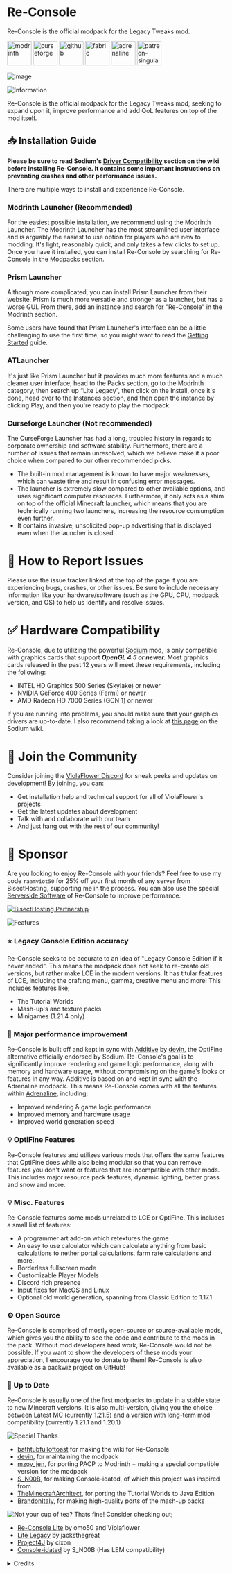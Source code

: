 # Re-Console
Re-Console is the official modpack for the Legacy Tweaks mod.

[<img alt="modrinth" height="56" src="https://cdn.jsdelivr.net/npm/@intergrav/devins-badges@3/assets/cozy/available/modrinth_vector.svg">](https://modrinth.com/modpack/legacy-minecraft) [<img alt="curseforge" height="56" src="https://cdn.jsdelivr.net/npm/@intergrav/devins-badges@3/assets/cozy/available/curseforge_vector.svg">](https://legacy.curseforge.com/minecraft/modpacks/re-console)
[<img alt="github" height="56" src="https://cdn.jsdelivr.net/npm/@intergrav/devins-badges@3/assets/cozy/available/github_vector.svg">](https://github.com/Legacy-Union/Re-Console/releases) [<img alt="fabric" height="56" src="https://cdn.jsdelivr.net/npm/@intergrav/devins-badges@3/assets/cozy/supported/fabric_vector.svg">](https://fabricmc.net/) [<img alt="adrenaline" height="56" src="https://cdn.jsdelivr.net/npm/@intergrav/devins-badges@3/assets/cozy/built-with/adrenaline_vector.svg">](https://modrinth.com/modpack/adrenaline) [<img alt="patreon-singular" height="56" src="https://cdn.jsdelivr.net/npm/@intergrav/devins-badges@3/assets/cozy/donate/patreon-singular_vector.svg">](https://www.patreon.com/ViolaFlower)

![image](https://github.com/user-attachments/assets/649da799-9091-4ac4-b414-ed6e2c2b94be)

![Information](https://cdn.modrinth.com/data/cached_images/e25570e1d156c711baad158a5565061b157a94e9.webp)

Re-Console is the official modpack for the Legacy Tweaks mod, seeking to expand upon it, improve performance and add QoL features on top of the mod itself.



## 📥 Installation Guide


**Please be sure to read Sodium's [Driver Compatibility](https://github.com/CaffeineMC/sodium-fabric/wiki/Driver-Compatibility) section on the wiki before installing Re-Console. It contains some important instructions on preventing crashes and other performance issues.**


There are multiple ways to install and experience Re-Console.

### Modrinth Launcher (Recommended)
For the easiest possible installation, we recommend using the Modrinth Launcher. The Modrinth Launcher has the most streamlined user interface and is arguably the easiest to use option for players who are new to modding. It's light, reasonably quick, and only takes a few clicks to set up. Once you have it installed, you can install Re-Console by searching for Re-Console in the Modpacks section.

### Prism Launcher
Although more complicated, you can install Prism Launcher from their website. Prism is much more versatile and stronger as a launcher, but has a worse GUI. From there, add an instance and search for "Re-Console" in the Modrinth section.

Some users have found that Prism Launcher's interface can be a little challenging to use the first time, so you might want to read the [Getting Started](https://prismlauncher.org/wiki/getting-started/) guide.

### ATLauncher
It's just like Prism Launcher but it provides much more features and a much cleaner user interface, head to the Packs section, go to the Modrinth category, then search up “Lite Legacy”, then click on the Install, once it's done, head over to the Instances section, and then open the instance by clicking Play, and then you're ready to play the modpack.

### Curseforge Launcher (Not recommended)
The CurseForge Launcher has had a long, troubled history in regards to corporate ownership and software stability. Furthermore, there are a number of issues that remain unresolved, which we believe make it a poor choice when compared to our other recommended picks.
- The built-in mod management is known to have major weaknesses, which can waste time and result in confusing error messages.
- The launcher is extremely slow compared to other available options, and uses significant computer resources. Furthermore, it only acts as a shim on top of the official Minecraft launcher, which means that you are technically running two launchers, increasing the resource consumption even further.
- It contains invasive, unsolicited pop-up advertising that is displayed even when the launcher is closed.



# 🐛 How to Report Issues
Please use the issue tracker linked at the top of the page if you are experiencing bugs, crashes, or other issues. Be sure to include necessary information like your hardware/software (such as the GPU, CPU, modpack version, and OS) to help us identify and resolve issues.

# ✅ Hardware Compatibility
Re-Console, due to utilizing the powerful [Sodium](https://modrinth.com/mod/sodium) mod, is only compatible with graphics cards that support ***OpenGL 4.5 or newer.***
Most graphics cards released in the past 12 years will meet these requirements, including the following:

  -  INTEL HD Graphics 500 Series (Skylake) or newer
  -  NVIDIA GeForce 400 Series (Fermi) or newer
  -  AMD Radeon HD 7000 Series (GCN 1) or newer

If you are running into problems, you should make sure that your graphics drivers are up-to-date. I also recommend taking a look at [this page](https://github.com/CaffeineMC/sodium/wiki/Driver-Compatibility) on the Sodium wiki.

# 💬 Join the Community
Consider joining the [ViolaFlower Discord](https://discord.com/invite/dsBrDdJysn) for sneak peeks and updates on development! By joining, you can:
- Get installation help and technical support for all of ViolaFlower's projects
- Get the latest updates about development
- Talk with and collaborate with our team
- And just hang out with the rest of our community!

# 🍉 Sponsor
Are you looking to enjoy Re-Console with your friends? Feel free to use my code ``raamviot50`` for 25% off your first month of any server from BisectHosting, supporting me in the process. You can also use the special [Serverside Software](https://modrinth.com/modpack/re-console-server-software) of Re-Console to improve performance.

[![BisectHosting Partnership](https://cdn.modrinth.com/data/cached_images/3d811a958c28645cf1007ccc3d90cb282921bf7f.webp)](https://bisecthosting.com/raamviot50)

![Features](https://cdn.modrinth.com/data/cached_images/97029679acef552aaa93810310bee9e0f287dc5d.webp)

### ⭐ Legacy Console Edition accuracy
Re-Console seeks to be accurate to an idea of "Legacy Console Edition if it never ended". This means the modpack does not seek to re-create old versions, but rather make LCE in the modern versions. It has titular features of LCE, including the crafting menu, gamma, creative menu and more!
This includes features like;
- The Tutorial Worlds
- Mash-up's and texture packs
- Minigames (1.21.4 only)

### 🚀 Major performance improvement
Re-Console is built off and kept in sync with [Additive](https://modrinth.com/modpack/additive) by [devin](https://modrinth.com/user/devin), the OptiFine alternative officially endorsed by Sodium.
Re-Console's goal is to significantly improve rendering and game logic performance, along with memory and hardware usage, without compromising on the game's looks or features in any way.
Additive is based on and kept in sync with the Adrenaline modpack. This means Re-Console comes with all the features within [Adrenaline](https://modrinth.com/modpack/adrenaline), including;
- Improved rendering & game logic performance
- Improved memory and hardware usage
- Improved world generation speed

### 💡 OptiFine Features
Re-Console features and utilizes various mods that offers the same features that OptiFine does while also being modular so that you can remove features you don't want or features that are incompatible with other mods.
This includes major resource pack features, dynamic lighting, better grass and snow and more.

### 💡 Misc. Features
Re-Console features some mods unrelated to LCE or OptiFine. This includes a small list of features:
- A programmer art add-on which retextures the game
- An easy to use calculator which can calculate anything from basic calculations to nether portal calculations, farm rate calculations and more.
- Borderless fullscreen mode
- Customizable Player Models
- Discord rich presence
- Input fixes for MacOS and Linux
- Optional old world generation, spanning from Classic Edition to 1.17.1

### ⚙️ Open Source
Re-Console is comprised of mostly open-source or source-available mods, which gives you the ability to see the code and contribute to the mods in the pack. Without mod developers hard work, Re-Console would not be possible. If you want to show the developers of these mods your appreciation, I encourage you to donate to them!
Re-Console is also available as a packwiz project on GitHub!

### 📩 Up to Date
Re-Console is usually one of the first modpacks to update in a stable state to new Minecraft versions. It is also multi-version, giving you the choice between Latest MC (currently 1.21.5) and a version with long-term mod compatibility (currently 1.21.1 and 1.20.1)


![Special Thanks](https://cdn.modrinth.com/data/cached_images/42bdd0b7ac744fbb277bcb8aea88598b682b9c07.webp)

- [bathtubfulloftoast](https://modrinth.com/user/bathtubfulloftoast) for making the wiki for Re-Console
- [devin](https://modrinth.com/user/devin), for maintaining the modpack
- [mzov_jen](https://modrinth.com/user/mzov_jen), for porting PACP to Modrinth + making a special compatible version for the modpack
- [S_N00B](https://modrinth.com/user/s_n00b), for making Console-idated, of which this project was inspired from
- [TheMinecraftArchitect](https://www.theminecraftarchitect.com), for porting the Tutorial Worlds to Java Edition
- [BrandonItaly](https://modrinth.com/user/BrandonItaly), for making high-quality ports of the mash-up packs

![Not your cup of tea?](https://cdn.modrinth.com/data/cached_images/0c70e2e9dcbf8b50e1aa6f41388ef26875661063.webp)
Thats fine! Consider checking out;

- [Re-Console Lite](https://modrinth.com/modpack/legacy-minecraft-lite) by omo50 and Violaflower
- [Lite Legacy](https://modrinth.com/modpack/lite-legacy) by jacksthegreat
- [Project4J](https://modrinth.com/modpack/project-4j) by cixon
- [Console-idated](https://modrinth.com/modpack/console-idated) by S_N00B (Has LEM compatibility)

<details>
<summary>Credits</summary>

![Credits](https://cdn.modrinth.com/data/cached_images/60eabb80c3a86652dbc3b9323f70d5adc93a1d4a.webp)

# Developers
- omoso, Owner
- devin, Maintainer
- Emmie, Helper

# Assistants and Contributors
- bathtubfulloftoast, playtester
- Cjnator38, contributor
- Emmie, helper and playtester
- Lenuilu, playtester
- MitsuIsSleepy, contributor
- phofers, contributor
- kaer1a, playtester
- TheMinecraftArchitect, contributor and playtester

# Special Thanks
- BuddarScotchy for consistently supporting me and my projects
- Emmie for fixing a crash with AMD GPUs on Linux
- Devin, the creator of Adrenaline of which this modpack uses some of the config files, and offering to maintain the modpack
- MitsuIsSleepy for providing the Nostalgic Tweaks config file
- MNTYROAD (aka mintweather) for porting skinpacks to CPM
- S_N00B for making Console-idated, which inspired this project
- TheMinecraftArchitect for porting the Tutorial Worlds to Java Edition



</details>
